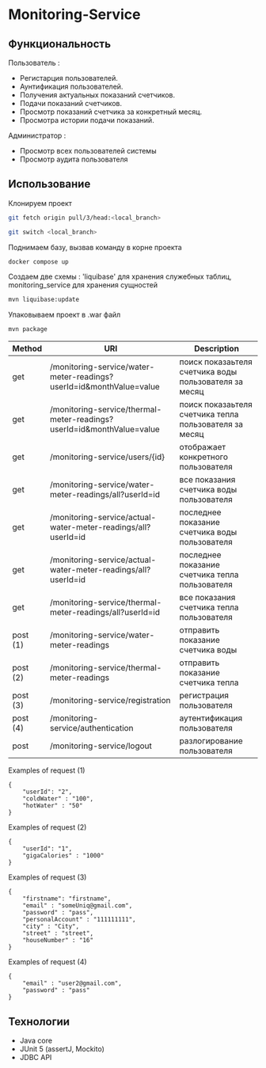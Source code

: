 # Monitoring-Service

## Функциональность

Пользователь :

- Регистарция пользователей.
- Аунтификация пользователей.
- Получения актуальных показаний счетчиков.
- Подачи показаний счетчиков.
- Просмотр показаний счетчика за конкретный месяц.
- Просмотра истории подачи показаний.

Администратор :

- Просмотр всех пользователей системы
- Просмотр аудита пользователя

## Использование

Клонируем проект

 ```bash
git fetch origin pull/3/head:<local_branch>
```

 ```bash
git switch <local_branch>
```

Поднимаем базу, вызвав команду в корне проекта

 ```bash
docker compose up
```

Создаем две схемы : 'liquibase' для хранения служебных таблиц, monitoring_service для хранения сущностей

 ```bash
mvn liquibase:update
```

Упаковываем проект в .war файл

 ```bash
mvn package
```

| Method   | URI                                                                   | Description                                            |
|----------|-----------------------------------------------------------------------|--------------------------------------------------------|
| get      | /monitoring-service/water-meter-readings?userId=id&monthValue=value   | поиск показаьтеля счетчика воды пользователя за месяц  |
| get      | /monitoring-service/thermal-meter-readings?userId=id&monthValue=value | поиск показаьтеля счетчика тепла пользователя за месяц |
| get      | /monitoring-service/users/{id}                                        | отображает конкретного пользователя                    |
| get      | /monitoring-service/water-meter-readings/all?userId=id                | все показания счетчика воды пользователя               |
| get      | /monitoring-service/actual-water-meter-readings/all?userId=id         | последнее показание счетчика воды пользователя         |
| get      | /monitoring-service/actual-water-meter-readings/all?userId=id         | последнее показание счетчика тепла пользователя        |
| get      | /monitoring-service/thermal-meter-readings/all?userId=id              | все показания счетчика тепла пользователя              |
| post (1) | /monitoring-service/water-meter-readings                              | отправить показание счетчика воды                      |
| post (2) | /monitoring-service/thermal-meter-readings                            | отправить показание счетчика тепла                     |
| post (3) | /monitoring-service/registration                                      | регистрация пользователя                               |
| post (4) | /monitoring-service/authentication                                    | аутентификация пользователя                            |
| post     | /monitoring-service/logout                                            | разлогирование пользователя                            |

Examples of request (1)

```
{
	"userId": "2",
    "coldWater" : "100",
    "hotWater" : "50"
}
```

Examples of request (2)

```
{
	"userId": "1",
    "gigaCalories" : "1000"
}
```

Examples of request (3)

```
{
	"firstname": "firstname",
    "email" : "someUniq@gmail.com",
    "password" : "pass",
    "personalAccount" : "111111111",
    "city" : "City",
    "street" : "street",
    "houseNumber" : "16"
}
```

Examples of request (4)

```
{
    "email" : "user2@gmail.com",
    "password" : "pass"
}
```

## Технологии

* Java core
* JUnit 5 (assertJ, Mockito)
* JDBC API
